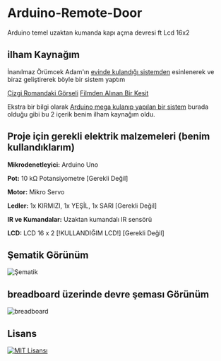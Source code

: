 # Arduino-Remote-Door

Arduino temel uzaktan kumanda kapı açma devresi ft Lcd 16x2

## ilham Kaynağım

İnanılmaz Örümcek Adam'ın [evinde kulandığı sistemden](https://youtu.be/pBO0-xkMY0w?si=TUnO2XLkbzQelrSz&t=4) esinlenerek ve biraz geliştirerek böyle bir sistem yaptım

[Çizgi Romandaki Görseli](https://www.therpf.com/forums/attachments/comic-png.535385/)
[Filmden Alınan Bir Kesit](https://youtu.be/pBO0-xkMY0w?si=TUnO2XLkbzQelrSz&t=4)

Ekstra bir bilgi olarak [Arduino mega kulanıp yapılan bir sistem]( https://www.youtube.com/watch?v=GER345OR5FE) burada olduğu gibi bu 2 içerik benim ilham kaynağım oldu.

## Proje için gerekli elektrik malzemeleri (benim kullandıklarım)

**Mikrodenetleyici:** Arduino Uno

**Pot:** 10 kΩ Potansiyometre [Gerekli Değil]

**Motor:** Mikro Servo 

**Ledler:** 1x KIRMIZI, 1x YEŞİL, 1x SARI [Gerekli Değil]

**IR ve Kumandalar:** Uzaktan kumandalı IR sensörü

**LCD:** LCD 16 x 2 [!KULLANDIĞIM LCD!] [Gerekli Değil]

  
## Şematik Görünüm

![Şematik](https://github.com/bayeggex/Arduino-Remote-Door/blob/main/Image/Screenshot%202023-11-29%20at%2019-04-05%20Circuit%20design%20Glorious%20Jaban-Fulffy%20Tinkercad.png?raw=true)

## breadboard üzerinde devre şeması Görünüm

![breadboard](https://github.com/bayeggex/Arduino-Remote-Door/blob/main/Image/asfasfasfas.png?raw=true)

    
## Lisans

[![MIT Lisansı](https://img.shields.io/badge/License-MIT-green.svg)](https://choosealicense.com/licenses/mit/)

  
